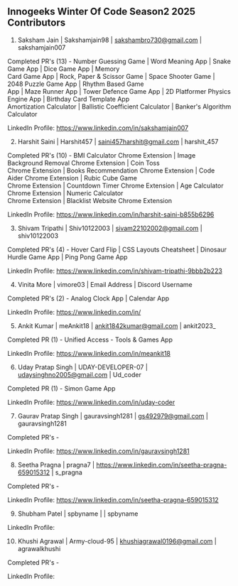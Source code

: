 ## Innogeeks Winter Of Code Season2 2025 Contributors

1. Saksham Jain | Sakshamjain98 | sakshambro730@gmail.com | sakshamjain007 <br>

Completed PR's (13) - Number Guessing Game | Word Meaning App | Snake Game App | Dice Game App | Memory <br>
Card Game App | Rock, Paper & Scissor Game | Space Shooter Game | 2048 Puzzle Game App | Rhythm Based Game <br> 
App | Maze Runner App | Tower Defence Game App | 2D Platformer Physics Engine App | Birthday Card Template App <br>
Amortization Calculator | Ballistic Coefficient Calculator | Banker's Algorithm Calculator <br>

LinkedIn Profile: https://www.linkedin.com/in/sakshamjain007 <br>

2. Harshit Saini | Harshit457 | saini457harshit@gmail.com | harshit_457 <br>

Completed PR's (10) - BMI Calculator Chrome Extension | Image Background Removal Chrome Extension  | Coin Toss <br>
Chrome  Extension | Books Recommendation Chrome Extension | Code Aider Chrome Extension | Rubic Cube Game <br>
Chrome Extension | Countdown Timer Chrome Extension | Age Calculator Chrome Extension | Numeric Calculator <br> 
Chrome Extension | Blacklist Website Chrome Extension <br>

LinkedIn Profile: https://www.linkedin.com/in/harshit-saini-b855b6296 <br>

3. Shivam Tripathi | Shiv10122003 | sivam22102002@gmail.com | shiv10122003 <br>

Completed PR's (4) - Hover Card Flip | CSS Layouts Cheatsheet | Dinosaur Hurdle Game App | Ping Pong Game App <br>

LinkedIn Profile: https://www.linkedin.com/in/shivam-tripathi-9bbb2b223 <br>

4. Vinita More | vimore03 | Email Address | Discord Username <br>
   
Completed PR's (2) - Analog Clock App | Calendar App <br>

LinkedIn Profile: https://www.linkedin.com/in/  <br>

5. Ankit Kumar | meAnkit18 | ankit1842kumar@gmail.com | ankit2023_  <br>

Completed PR (1) - Unified Access - Tools & Games App  <br>

LinkedIn Profile: https://www.linkedin.com/in/meankit18  <br>

6. Uday Pratap Singh | UDAY-DEVELOPER-07 | udaysinghno2005@gmail.com | Ud_coder  <br>
    
Completed PR (1) - Simon Game App   <br>

LinkedIn Profile: https://www.linkedin.com/in/uday-coder <br>

7. Gaurav Pratap Singh | gauravsingh1281 | gs492979@gmail.com | gauravsingh1281 <br>

Completed PR's -

LinkedIn Profile: https://www.linkedin.com/in/gauravsingh1281

8. Seetha Pragna | pragna7 | https://www.linkedin.com/in/seetha-pragna-659015312 | s_pragna  <br>

Completed PR's -

LinkedIn Profile: https://www.linkedin.com/in/seetha-pragna-659015312

9. Shubham Patel | spbyname | | spbyname  <br>

LinkedIn Profile: 

10. Khushi Agrawal | Army-cloud-95 | khushiagrawal0196@gmail.com | agrawalkhushi  <br>

Completed PR's -

LinkedIn Profile: 
